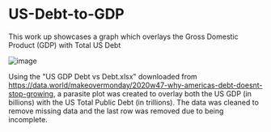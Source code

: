 # US-Debt-to-GDP
This work up showcases a graph which overlays the Gross Domestic Product (GDP) with Total US Debt 

![image](https://user-images.githubusercontent.com/8357088/146660446-f32b250f-0f4e-4973-9139-78428d32beb8.png)

Using the "US GDP Debt vs Debt.xlsx" downloaded from https://data.world/makeovermonday/2020w47-why-americas-debt-doesnt-stop-growing, a parasite plot was created to overlay both the US GDP (in billions) with the US Total Public Debt (in trillions).  The data was cleaned to remove missing data and the last row was removed due to being incomplete.

